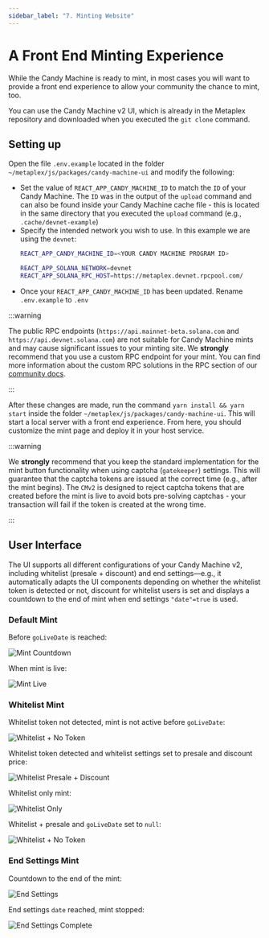 ```yaml
---
sidebar_label: "7. Minting Website"
---
```

# A Front End Minting Experience

While the Candy Machine is ready to mint, in most cases you will want to provide a front end experience to allow your community the chance to mint, too.

You can use the Candy Machine v2 UI, which is already in the Metaplex repository and downloaded when you executed the `git clone` command.

## Setting up

Open the file `.env.example` located in the folder `~/metaplex/js/packages/candy-machine-ui` and modify the following:

- Set the value of `REACT_APP_CANDY_MACHINE_ID` to match the `ID` of your Candy Machine. The `ID` was in the output of the `upload` command and can also be found inside your Candy Machine cache file - this is located in the same directory that you executed the `upload` command (e.g., `.cache/devnet-example`)
- Specify the intended network you wish to use. In this example we are using the `devnet`:
    ```bash
    REACT_APP_CANDY_MACHINE_ID=<YOUR CANDY MACHINE PROGRAM ID>

    REACT_APP_SOLANA_NETWORK=devnet
    REACT_APP_SOLANA_RPC_HOST=https://metaplex.devnet.rpcpool.com/
    ```
- Once your `REACT_APP_CANDY_MACHINE_ID` has been updated. Rename `.env.example` to `.env`

:::warning

The public RPC endpoints (`https://api.mainnet-beta.solana.com` and `https://api.devnet.solana.com`) are not suitable for Candy Machine mints and may cause significant issues to your minting site. We **strongly** recommend that you use a custom RPC endpoint for your mint. You can find more information about the custom RPC solutions in the RPC section of our [community docs](../community.md#rpc).

:::

After these changes are made, run the command `yarn install && yarn start` inside the folder `~/metaplex/js/packages/candy-machine-ui`. This will start a local server with a front end experience.  From here, you should customize the mint page and deploy it in your host service. 

:::warning

We **strongly** recommend that you keep the standard implementation for the mint button functionality when using captcha (`gatekeeper`) settings. This will guarantee that the captcha tokens are issued at the correct time (e.g., after the mint begins). The `CMv2` is designed to reject captcha tokens that are created before the mint is live to avoid bots pre-solving captchas - your transaction will fail if the token is created at the wrong time.

:::

## User Interface

The UI supports all different configurations of your Candy Machine v2, including whitelist (presale + discount) and end settings&mdash;e.g., it automatically adapts the UI components depending on whether the whitelist token is detected or not, discount for whitelist users is set and displays a countdown to the end of mint when end settings `"date"=true` is used.

### Default Mint

Before `goLiveDate` is reached:

![Mint Countdown](ui/Mint-1.png)

When mint is live:

![Mint Live](ui/Mint-2.png)

### Whitelist Mint

Whitelist token not detected, mint is not active before `goLiveDate`:

![Whitelist + No Token](ui/Whitelist-1.png)

Whitelist token detected and whitelist settings set to presale and discount price:

![Whitelist Presale + Discount](ui/Whitelist-2.png)

Whitelist only mint:

![Whitelist Only](ui/Whitelist-3.png)

Whitelist + presale and `goLiveDate` set to `null`:

![Whitelist + No Token](ui/Whitelist-4.png)

### End Settings Mint

Countdown to the end of the mint:

![End Settings](ui/EndSettings-1.png)

End settings `date` reached, mint stopped:

![End Settings Complete](ui/EndSettings-2.png)